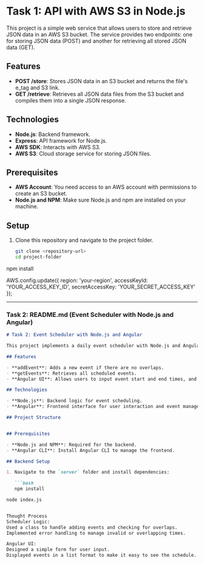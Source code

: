 # Task 1: API with AWS S3 in Node.js

This project is a simple web service that allows users to store and retrieve JSON data in an AWS S3 bucket. The service provides two endpoints: one for storing JSON data (POST) and another for retrieving all stored JSON data (GET).

## Features

- **POST /store**: Stores JSON data in an S3 bucket and returns the file's e_tag and S3 link.
- **GET /retrieve**: Retrieves all JSON data files from the S3 bucket and compiles them into a single JSON response.

## Technologies

- **Node.js**: Backend framework.
- **Express**: API framework for Node.js.
- **AWS SDK**: Interacts with AWS S3.
- **AWS S3**: Cloud storage service for storing JSON files.

## Prerequisites

- **AWS Account**: You need access to an AWS account with permissions to create an S3 bucket.
- **Node.js and NPM**: Make sure Node.js and npm are installed on your machine.

## Setup

1. Clone this repository and navigate to the project folder.

   ```bash
   git clone <repository-url>
   cd project-folder
npm install


AWS.config.update({
  region: 'your-region',
  accessKeyId: 'YOUR_ACCESS_KEY_ID',
  secretAccessKey: 'YOUR_SECRET_ACCESS_KEY'
});



---

### Task 2: README.md (Event Scheduler with Node.js and Angular)

```markdown
# Task 2: Event Scheduler with Node.js and Angular

This project implements a daily event scheduler with Node.js and Angular. It includes a backend Scheduler class to manage event scheduling and an Angular front-end UI to interact with it. Events are scheduled within a 24-hour period (0–23 format), and overlapping events are not allowed.

## Features

- **addEvent**: Adds a new event if there are no overlaps.
- **getEvents**: Retrieves all scheduled events.
- **Angular UI**: Allows users to input event start and end times, and displays all scheduled events.

## Technologies

- **Node.js**: Backend logic for event scheduling.
- **Angular**: Frontend interface for user interaction and event management.

## Project Structure


## Prerequisites

- **Node.js and NPM**: Required for the backend.
- **Angular CLI**: Install Angular CLI to manage the frontend.

## Backend Setup

1. Navigate to the `server` folder and install dependencies:

   ```bash
   npm install

node index.js


Thought Process
Scheduler Logic:
Used a class to handle adding events and checking for overlaps.
Implemented error handling to manage invalid or overlapping times.

Angular UI:
Designed a simple form for user input.
Displayed events in a list format to make it easy to see the schedule.
